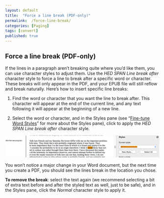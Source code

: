 ```yaml
---
layout: default
title:  "Force a line break (PDF-only)"
permalink:  /force-line-break/
categories: [Paging]
tags: [convert]
published: true
---
```


<section data-type="chapter" class="hsecchapter" data-hederis-type="hsecchapter" id="force-line-break" data-pi-attrs="id: force-line-break; data-tags: convert;" role="doc-chapter" data-tags="convert" data-author-name=" " data-book-title=" " title="Force a line break (PDF-only)"><h1 data-hederis-type="hblkchaptitle" class="hblkchaptitle" id="pxQ9L6agg">Force a line break (PDF-only)</h1>
    <p class="hblkp" data-hederis-type="hblkp" id="pRdXAUjjn">If the lines in a paragraph aren&#8217;t breaking quite where you&#8217;d like them, you can use character styles to adjust them. Use the <span class="Emphasis" id="pAYvDhOht"><em class="hspanem" data-hederis-type="hspanem" id="pUGDZt7UT">HED SPAN Line break after</em></span> character style to force a line to break after a specific word or character. These breaks will only appear in the PDF, and your EPUB file will still reflow and break naturally. Here&#8217;s how to insert specific line breaks: </p>
    <ol class="hwprnumlist" data-hederis-type="hwprnumlist" id="pFxtWj8zS"><li class="hblkoli" data-hederis-type="hblkoli" id="liM48xZ2ZE"><p class="hblkoli" data-hederis-type="hblklip" id="peQ9tsBuG">Find the word or character that you want the line to break after. This character will appear at the end of the current line, and any text following it will appear at the beginning of a new line.</p></li>
    <li class="hblkoli" data-hederis-type="hblkoli" id="liKa1IV1mB"><p class="hblkoli" data-hederis-type="hblklip" id="pABIkLVd4">Select the word or character, and in the Styles pane (see &#8220;<a href="{% post_url 2019-10-21-16-Fine-tuneWordStyles %}" id="p9rVlVrIg"><span class="Hyperlink" id="pvvKG10Ii">Fine-tune Word Styles</span></a>&#8221; for more about the Styles pane), click to apply the <span class="Emphasis" id="pCIfwQfVg"><em class="hspanem" data-hederis-type="hspanem" id="pgBICER7j">HED SPAN Line break after </em></span>character style<span class="Emphasis" id="pcnHZ95Dl"><em class="hspanem" data-hederis-type="hspanem" id="peChAb1tN">.</em></span></p></li>
    </ol>
    <img data-hederis-type="hblkimg" class="hblkimg" id="pei38kdrD" src="/images/forcelinebr.png" data-img-src="forcelinebr.png"/>
    <p class="hblkp" data-hederis-type="hblkp" id="pUMvcuDNc">You won&#8217;t notice a major change in your Word document, but the next time you create a PDF, you should see the lines break in the location you chose.</p>
    <p class="hblkp" data-hederis-type="hblkp" id="p640ebwCE"><strong class="hspanstrong" data-hederis-type="hspanstrong" id="p6GNRuLzo">To remove the break</strong>: select the text again (we recommend selecting a bit of extra text before and after the styled text as well, just to be safe), and in the Styles pane, click the <span class="Emphasis" id="pAl8BhY94"><em class="hspanem" data-hederis-type="hspanem" id="pCv3YkK6c">Normal</em></span> character style to apply it.</p>
    </section>
    